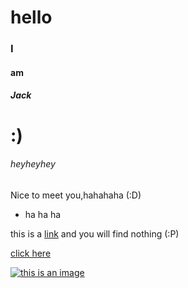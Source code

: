 # hello

### I

#### am

##### Jack

# :)

###### heyheyhey

Nice to meet you,hahahaha  (:D)

* ha ha ha

this is a [link](www.baidu.com) and you will find nothing (:P)

[click here](http://www.baidu.com)

[![this is an image](https://gss0.bdstatic.com/94o3dSag_xI4khGkpoWK1HF6hhy/baike/c0%3Dbaike116%2C5%2C5%2C116%2C38/sign=a9d12e49de1373f0e13267cdc566209e/a8773912b31bb051808b051a397adab44aede051.jpg)](https://www.baidu.com/link?url=KytYDEpojx3CVn_lHRqZO2R_G9AuQrY5EpUAJxb8qhuw1Hrw9LEWVkOcCMa8wjrZtIX6U8qGCMmRxQcb6in_3gaRRFJfAtQwplYq5btcFccwEJmtYrK8BYHModAwe79WGJHUa6KHYSZtijleFoywocU1uQGvyTlyncUaveBwkNZJB_fJb3X-P1_ODcwBZGKSTLk815NW6F_4NjIB9vTR9_dJWCLn6HDRM5RUgx-xr1iZBB-FirRinBijmYHMTsRXQH5-DgjtmkO_nJsRavtI3fW3DDKAci22PiJ2M-rQA7A6FtPt7R-zuKI80mlN49_KbMxEhG8uSqy05xvB4DGFnD8OpmwRVHJbXFPVdiYj0rq&wd=&eqid=a91b203b00c0fad1000000045d9444f1)
